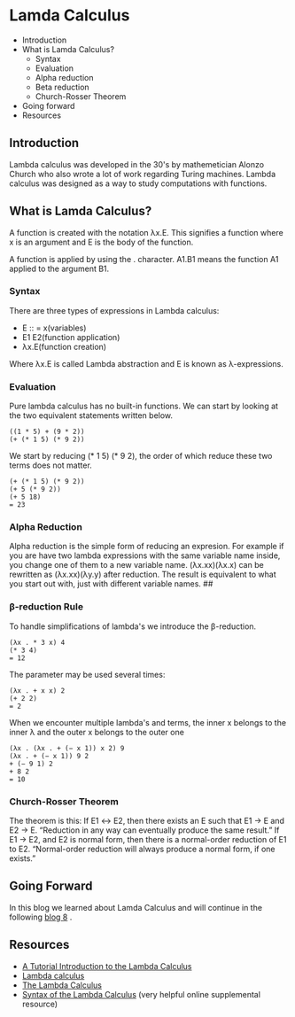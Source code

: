 # Lamda Calculus

* Introduction
* What is Lamda Calculus?
    * Syntax
    * Evaluation
    * Alpha reduction
    * Beta reduction
    * Church-Rosser Theorem
* Going forward
* Resources

## Introduction
Lambda calculus was developed in the 30's by mathemetician Alonzo Church who also wrote a lot of work regarding Turing machines. Lambda calculus was designed as a way to study computations with functions. 

## What is Lamda Calculus?

A function is created with the notation λx.E. This signifies a function where x is an argument and E is the body of the function.

A function is applied by using the . character. A1.B1 means the function A1 applied to the argument B1.

### Syntax

There are three types of expressions in Lambda calculus: 
    
* E :: = x(variables)
* E1 E2(function application)
* λx.E(function creation)

Where λx.E is called Lambda abstraction and E is known as λ-expressions.

### Evaluation
Pure lambda calculus has no built-in functions. We can start by looking at the two equivalent statements written below.

    ((1 * 5) + (9 * 2)) 
    (+ (* 1 5) (* 9 2)) 
    
We start by reducing (* 1 5) (* 9 2), the order of which reduce these two terms does not matter.

    (+ (* 1 5) (* 9 2)) 
    (+ 5 (* 9 2)) 
    (+ 5 18) 
    = 23
    
### Alpha Reduction
Alpha reduction is the simple form of reducing an expresion. For example if you are have two lambda expressions with the same variable name inside, you change one of them to a new variable name. (λx.xx)(λx.x) can be rewritten as (λx.xx)(λy.y) after reduction. The result is equivalent to what you start out with, just with different variable names. ##

### β-reduction Rule
To handle simplifications of lambda's we introduce the β-reduction.

    (λx . * 3 x) 4 
    (* 3 4) 
    = 12

The parameter may be used several times:

    (λx . + x x) 2
    (+ 2 2) 
    = 2
    
When we encounter multiple lambda's and terms, the inner x belongs to the inner λ and the outer x belongs to the outer one

    (λx . (λx . + (− x 1)) x 2) 9 
    (λx . + (− x 1)) 9 2 
    + (− 9 1) 2
    + 8 2 
    = 10
    

### Church-Rosser Theorem
The theorem is this:
    If E1 ↔ E2, then there exists an E such that E1 → E and E2 → E. “Reduction in any way can eventually produce the same result.”
    If E1 → E2, and E2 is normal form, then there is a normal-order reduction of E1 to E2. “Normal-order reduction will always produce a normal form, if one exists.”

## Going Forward
In this blog we learned about Lamda Calculus and will continue in the following [blog 8](Blog8.md) .

## Resources
* [A Tutorial Introduction to the Lambda Calculus](https://personal.utdallas.edu/~gupta/courses/apl/lambda.pdf)
* [Lambda calculus](https://en.wikipedia.org/wiki/Lambda_calculus)
* [The Lambda Calculus](https://plato.stanford.edu/entries/lambda-calculus/)
* [Syntax of the Lambda Calculus](https://opendsa.cs.vt.edu/ODSA/Books/PL/html/Syntax.html) (very helpful online supplemental resource) 
